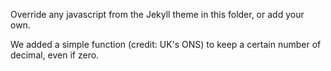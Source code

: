 Override any javascript from the Jekyll theme in this folder, or add your own.

We added a simple function (credit: UK's ONS) to keep a certain number of decimal, even if zero.
